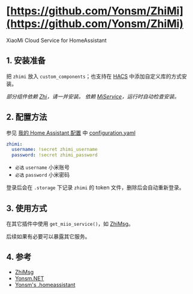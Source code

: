 # [https://github.com/Yonsm/ZhiMi](https://github.com/Yonsm/ZhiMi)

XiaoMi Cloud Service for HomeAssistant

## 1. 安装准备

把 `zhimi` 放入 `custom_components`；也支持在 [HACS](https://hacs.xyz/) 中添加自定义库的方式安装。

_部分组件依赖 [Zhi](https://github.com/Yonsm/Zhi)，请一并安装。_
_依赖 [MiService](https://github.com/Yonsm/MiService)，运行时自动检查安装。_

## 2. 配置方法

参见 [我的 Home Assistant 配置](https://github.com/Yonsm/.homeassistant) 中 [configuration.yaml](https://github.com/Yonsm/.homeassistant/blob/main/configuration.yaml)

```yaml
zhimi:
  username: !secret zhimi_username
  password: !secret zhimi_password
```

- `必选` `username` 小米账号
- `必选` `password` 小米密码

登录后会在 `.storage` 下记录 `zhimi` 的 token 文件，删除后会自动重新登录。

## 3. 使用方式

在其它插件中使用 `get_miio_service()`，如 [ZhiMsg](https://github.com/Yonsm/ZhiMsg)。

后续如果有必要可以暴露其它服务。

## 4. 参考

- [ZhiMsg](https://github.com/Yonsm/ZhiMsg)
- [Yonsm.NET](https://yonsm.github.io)
- [Yonsm's .homeassistant](https://github.com/Yonsm/.homeassistant)
